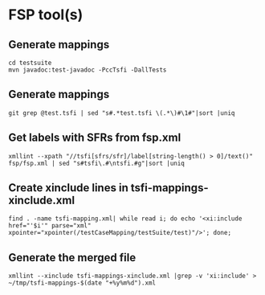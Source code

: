 # FSP tool(s)

## Generate mappings

	cd testsuite
	mvn javadoc:test-javadoc -PccTsfi -DallTests

## Generate mappings

	git grep @test.tsfi | sed "s#.*test.tsfi \(.*\)#\1#"|sort |uniq

## Get labels with SFRs from fsp.xml

	xmllint --xpath "//tsfi[sfrs/sfr]/label[string-length() > 0]/text()" fsp/fsp.xml | sed "s#tsfi\.#\ntsfi.#g"|sort |uniq

## Create xinclude lines in tsfi-mappings-xinclude.xml

	find . -name tsfi-mapping.xml| while read i; do echo '<xi:include href="'$i'" parse="xml" xpointer="xpointer(/testCaseMapping/testSuite/test)"/>'; done;
	
## Generate the merged file

	xmllint --xinclude tsfi-mappings-xinclude.xml |grep -v 'xi:include' > ~/tmp/tsfi-mappings-$(date "+%y%m%d").xml 

